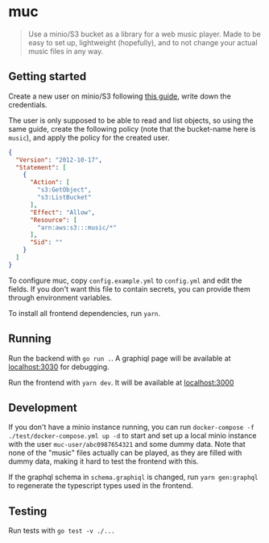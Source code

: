 # muc

> Use a minio/S3 bucket as a library for a web music player. Made to be easy to set up, lightweight (hopefully), and to not change your actual music files in any way.

## Getting started

Create a new user on minio/S3 following [this guide](https://docs.min.io/docs/minio-multi-user-quickstart-guide.html), write down the credentials.

The user is only supposed to be able to read and list objects, so using the same guide, create the following policy (note that the bucket-name here is `music`), and apply the policy for the created user.

```json
{
  "Version": "2012-10-17",
  "Statement": [
    {
      "Action": [
        "s3:GetObject",
        "s3:ListBucket"
      ],
      "Effect": "Allow",
      "Resource": [
        "arn:aws:s3:::music/*"
      ],
      "Sid": ""
    }
  ]
}
```

To configure muc, copy `config.example.yml` to `config.yml` and edit the fields. If you don't want this file to contain secrets, you can provide them through environment variables.

To install all frontend dependencies, run `yarn`.

## Running

Run the backend with `go run .`. A graphiql page will be available at [localhost:3030](http://localhost:3030/) for debugging.

Run the frontend with `yarn dev`. It will be available at [localhost:3000](http://localhost:3000/)

## Development

If you don't have a minio instance running, you can run `docker-compose -f ./test/docker-compose.yml up -d` to start and set up a local minio instance with the user `muc-user/abc0987654321` and some dummy data. Note that none of the "music" files actually can be played, as they are filled with dummy data, making it hard to test the frontend with this.

If the graphql schema in `schema.graphiql` is changed, run `yarn gen:graphql` to regenerate the typescript types used in the frontend.

## Testing

Run tests with `go test -v ./...`
